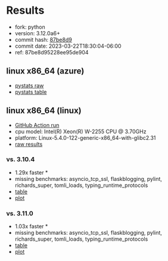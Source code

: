 # Results

- fork: python
- version: 3.12.0a6+
- commit hash: [87be8d9](https://github.com/python/cpython/commit/87be8d9)
- commit date: 2023-03-22T18:30:04-06:00
- ref: 87be8d95228ee95de904

## linux x86_64 (azure)

- [pystats raw](bm-20230322-azure-x86_64-python-87be8d95228ee95de904-3.12.0a6%2B-87be8d9-pystats.json)
- [pystats table](bm-20230322-azure-x86_64-python-87be8d95228ee95de904-3.12.0a6%2B-87be8d9-pystats.md)

## linux x86_64 (linux)

- [GitHub Action run](https://github.com/faster-cpython/benchmarking/actions/runs/4497511965)
- cpu model: Intel(R) Xeon(R) W-2255 CPU @ 3.70GHz
- platform: Linux-5.4.0-122-generic-x86_64-with-glibc2.31
- [raw results](bm-20230322-linux-x86_64-python-87be8d95228ee95de904-3.12.0a6%2B-87be8d9.json)

### vs. 3.10.4

- 1.29x faster \*
- missing benchmarks: asyncio_tcp_ssl, flaskblogging, pylint, richards_super, tomli_loads, typing_runtime_protocols
- [table](bm-20230322-linux-x86_64-python-87be8d95228ee95de904-3.12.0a6%2B-87be8d9-vs-3.10.4.md)
- [plot](bm-20230322-linux-x86_64-python-87be8d95228ee95de904-3.12.0a6%2B-87be8d9-vs-3.10.4.png)

### vs. 3.11.0

- 1.03x faster \*
- missing benchmarks: asyncio_tcp_ssl, flaskblogging, pylint, richards_super, tomli_loads, typing_runtime_protocols
- [table](bm-20230322-linux-x86_64-python-87be8d95228ee95de904-3.12.0a6%2B-87be8d9-vs-3.11.0.md)
- [plot](bm-20230322-linux-x86_64-python-87be8d95228ee95de904-3.12.0a6%2B-87be8d9-vs-3.11.0.png)


